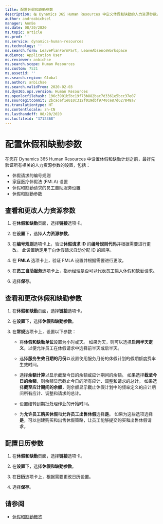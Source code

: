 ```yaml
---
title: 配置休假和缺勤参数
description: 在 Dynamics 365 Human Resources 中定义休假和缺勤的人力资源参数。
author: andreabichsel
manager: AnnBe
ms.date: 08/20/2020
ms.topic: article
ms.prod: ''
ms.service: dynamics-human-resources
ms.technology: ''
ms.search.form: LeavePlanFormPart, LeaveAbsenceWorkspace
audience: Application User
ms.reviewer: anbichse
ms.search.scope: Human Resources
ms.custom: 7521
ms.assetid: ''
ms.search.region: Global
ms.author: anbichse
ms.search.validFrom: 2020-02-03
ms.dyn365.ops.version: Human Resources
ms.openlocfilehash: 196c3901b5bc19f73b882bac7d3361e5bcc37e07
ms.sourcegitcommit: 2bcacef1e010c312f019dbf9740ce87d627848a7
ms.translationtype: HT
ms.contentlocale: zh-CN
ms.lasthandoff: 08/20/2020
ms.locfileid: "3712368"
---
```

# <a name="configure-leave-and-absence-parameters"></a>配置休假和缺勤参数

在您在 Dynamics 365 Human Resources 中设置休假和缺勤计划之前，最好先验证所有相关的人力资源参数的设置，包括：

- 休假请求的编号规则
- 家庭医疗休假法 (FMLA) 设置
- 休假和缺勤请求的员工自助服务设置
- 休假和缺勤参数

## <a name="view-and-change-human-resources-parameters"></a>查看和更改人力资源参数

1. 在**休假和缺勤**页面，选择**链接**选项卡。

2. 在**设置**下，选择**人力资源参数**。

3. 在**编号规则**选项卡上，验证**休假请求 ID** 的**编号规则代码**并根据需要进行更改。 此设置确定用于向休假请求自动分配 ID 的顺序。

4. 在 **FMLA** 选项卡上，验证 FMLA 设置并根据需要进行更改。

5. 在**员工自助服务**选项卡上，指示经理是否可以代表员工输入休假和缺勤请求。

7. 选择**保存**。

## <a name="view-and-change-leave-and-absence-parameters"></a>查看和更改休假和缺勤参数

1. 在**休假和缺勤**页面，选择**链接**选项卡。

2. 在**设置**下，选择**休假和缺勤参数**。

3. 在**常规**选项卡上，设置以下参数：
 
    - 将**休假和缺勤单位**设置为小时或天。 如果为天，则可以选择**启用半天定义**，以便允许员工在休假请求中选择前半天或后半天。 

    - 选择**服务生效日期的月份**以设置使用服务月份的休假计划的假期额度费率生效时间。

    - 选择**余额计算**以显示截至今日的余额或应计期间的余额。 如果选择**截至今日的余额**，则余额显示截止今日的所有应计、调整和请求的总计。 如果选择**截至应计期间的余额**，则余额显示截止休假计划中的频率定义的应计期间所有应计、调整和请求的总计。 

    - 设置结转到期批处理作业的开始时间。  
    
    - 为**允许员工购买休假**和**允许员工出售休假**选择**是**。 如果为这些选项选择**是**，可以创建购买和出售休假策略，让员工能够提交购买和出售休假请求。

## <a name="configure-calendar-parameters"></a>配置日历参数

1. 在**休假和缺勤**页面，选择**链接**选项卡。

2. 在**设置**下，选择**休假和缺勤参数**。

3. 在**日历**选项卡上，根据需要更改日历设置。

4. 选择**保存**。

## <a name="see-also"></a>请参阅

- [休假和缺勤概览](hr-leave-and-absence-overview.md)

